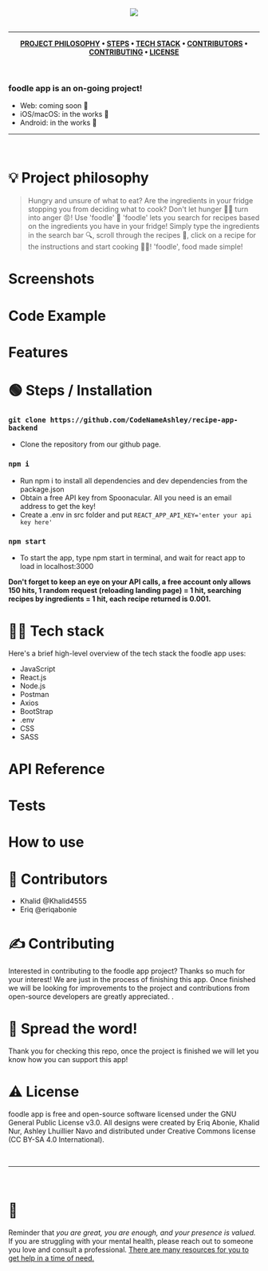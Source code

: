 <div align='center'>
  
<img src='https://github.com/CodeNameAshley/recipe-app-project/blob/master/src/images/foodle-logo.png'>
  
</div>

<br />

---

<div align="center">

**[PROJECT PHILOSOPHY](https://github.com/chroline/recipe-app-project#-project-philosophy)
• [STEPS](https://github.com/chroline/recipe-app-project#-steps) •
[TECH STACK](https://github.com/chroline/recipe-app-project#-tech-stack) •
[CONTRIBUTORS](https://github.com/chroline/recipe-app-project#%EF%B8%8F-contributors)
• [CONTRIBUTING](https://github.com/chroline/recipe-app-project#-contributing) •
[LICENSE](https://github.com/chroline/recipe-app-project#%EF%B8%8F-license)**

</div>

<br />

### foodle app is an on-going project!

- Web: coming soon 👀
- iOS/macOS: in the works 🔧
- Android: in the works 🔧

---

<br />

# 💡 Project philosophy

> Hungry and unsure of what to eat? Are the ingredients in your fridge stopping
> you from deciding what to cook? Don't let hunger 🙍‍♂️ turn into anger 😡! Use
> 'foodle' 🙌 'foodle' lets you search for recipes based on the ingredients you
> have in your fridge! Simply type the ingredients in the search bar 🔍, scroll
> through the recipes 📜, click on a recipe for the instructions and start
> cooking 👩‍🍳! 'foodle', food made simple!

# Screenshots

# Code Example

# Features

# 🟢 Steps / Installation

### `git clone https://github.com/CodeNameAshley/recipe-app-backend`

- Clone the repository from our github page.

### `npm i`

- Run npm i to install all dependencies and dev dependencies from the
  package.json
- Obtain a free API key from Spoonacular. All you need is an email address to
  get the key!
- Create a .env in src folder and put
  `REACT_APP_API_KEY='enter your api key here'`

### `npm start`

- To start the app, type npm start in terminal, and wait for react app to load
  in localhost:3000

**Don't forget to keep an eye on your API calls, a free account only allows 150
hits, 1 random request (reloading landing page) = 1 hit, searching recipes by
ingredients = 1 hit, each recipe returned is 0.001.**

# 👨‍💻 Tech stack

Here's a brief high-level overview of the tech stack the foodle app uses:

- JavaScript
- React.js
- Node.js
- Postman
- Axios
- BootStrap
- .env
- CSS
- SASS

# API Reference

# Tests

# How to use

# 🧍 Contributors

- Khalid @Khalid4555
- Eriq @eriqabonie

# ✍️ Contributing

Interested in contributing to the foodle app project? Thanks so much for your
interest! We are just in the process of finishing this app. Once finished we
will be looking for improvements to the project and contributions from
open-source developers are greatly appreciated. .

# 🌟 Spread the word!

Thank you for checking this repo, once the project is finished we will let you
know how you can support this app!

# ⚠️ License

foodle app is free and open-source software licensed under the GNU General
Public License v3.0. All designs were created by Eriq Abonie, Khalid Nur, Ashley
Lhuillier Navo and distributed under Creative Commons license (CC BY-SA 4.0
International).

<br />

---

<br />

# 💛

Reminder that _you are great, you are enough, and your presence is valued._ If
you are struggling with your mental health, please reach out to someone you love
and consult a professional.
[There are many resources for you to get help in a time of need.](https://www.nimh.nih.gov/health/find-help)
